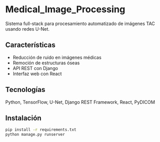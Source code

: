 # Medical_Image_Processing
Sistema full-stack para procesamiento automatizado de imágenes TAC usando redes U-Net.
## Características
- Reducción de ruido en imágenes médicas
- Remoción de estructuras óseas
- API REST con Django
- Interfaz web con React

## Tecnologías
Python, TensorFlow, U-Net, Django REST Framework, React, PyDICOM

## Instalación
```bash
pip install -r requirements.txt
python manage.py runserver
